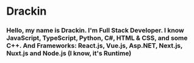 # Drackin

### Hello, my name is Drackin. I'm Full Stack Developer. I know JavaScript, TypeScript, Python, C#, HTML & CSS, and some C++. And Frameworks: React.js, Vue.js, Asp.NET, Next.js, Nuxt.js and Node.js (I know, it's Runtime)
